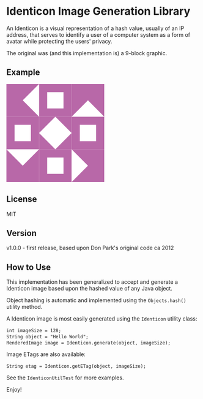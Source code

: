 # Identicon Image Generation Library

An Identicon is a visual representation of a hash value, usually of an IP address,
that serves to identify a user of a computer system as a form of avatar while protecting the users' privacy.

The original was (and this implementation is) a 9-block graphic.

## Example

![example](identicon-eg.png)

## License

MIT

## Version

v1.0.0 - first release, based upon Don Park's original code ca 2012

## How to Use

This implementation has been generalized to accept and generate
a Identicon image based upon the hashed value of any Java object.

Object hashing is automatic and implemented using the `Objects.hash()`
utility method.

A Identicon image is most easily generated using the `Identicon` utility class:

    int imageSize = 128;
    String object = "Hello World";
    RenderedImage image = Identicon.generate(object, imageSize);

Image ETags are also available:

    String etag = Identicon.getETag(object, imageSize);

See the `IdenticonUtilTest` for more examples.

Enjoy!